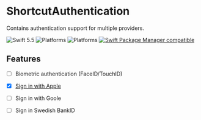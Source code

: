 # ShortcutAuthentication

Contains authentication support for multiple providers.

![Swift 5.5](https://img.shields.io/badge/Swift-5.5-orange.svg)
![Platforms](https://img.shields.io/badge/Xcode-12-orange.svg?style=flat)
![Platforms](https://img.shields.io/badge/platform-iOS-orange.svg?style=flat)
[![Swift Package Manager compatible](https://img.shields.io/badge/Swift%20Package%20Manager-compatible-orange.svg)](https://github.com/apple/swift-package-manager)

## Features

- [ ] Biometric authentication (FaceID/TouchID)
- [x] [Sign in with Apple](AppleIdSignIn/Documentation/AppleIdSignIn.md)
- [ ] Sign in with Goole
- [ ] Sign in Swedish BankID

